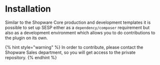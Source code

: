 # Installation

Similar to the Shopware Core production and development templates it is possible to set up SESP either as a `dependency/composer` requirement but also as a development environment which allows you to do contributions to the plugin on its own.

{% hint style="warning" %}
In order to contribute, please contact the Shopware Sales department, so you will get access to the private repository.
{% endhint %}
